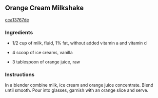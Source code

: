 ## Orange Cream Milkshake

[cca13767de](http://allrecipes.com/recipe/orange-cream-milkshake/)

### Ingredients

 - 1/2 cup of milk, fluid, 1% fat, without added vitamin a and vitamin d

 - 4 scoop of ice creams, vanilla

 - 3 tablespoon of orange juice, raw

### Instructions

In a blender combine milk, ice cream and orange juice concentrate. Blend until smooth. Pour into glasses, garnish with an orange slice and serve.